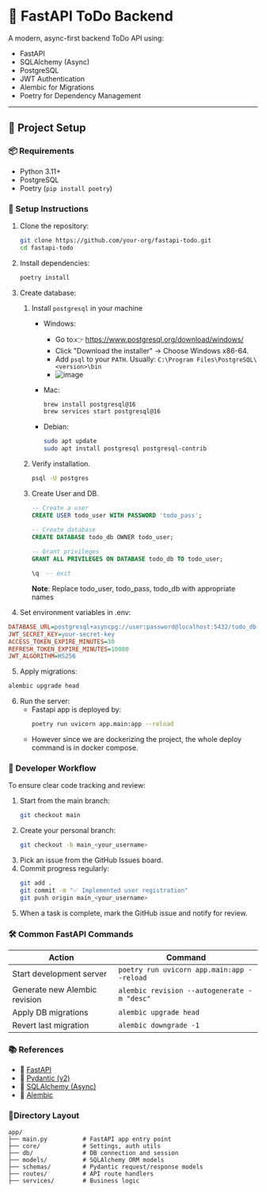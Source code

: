 # 📝 FastAPI ToDo Backend

A modern, async-first backend ToDo API using:

- FastAPI
- SQLAlchemy (Async)
- PostgreSQL
- JWT Authentication
- Alembic for Migrations
- Poetry for Dependency Management

---

## 🚀 Project Setup

### 📦 Requirements

- Python 3.11+
- PostgreSQL
- Poetry (`pip install poetry`)

### 📁 Setup Instructions

1. Clone the repository:
   ```bash
   git clone https://github.com/your-org/fastapi-todo.git
   cd fastapi-todo
   ```
2. Install dependencies:
   ```bash
   poetry install
   ```  

3. Create database:
   1. Install `postgresql` in your machine
      - Windows:
         - Go to:👉 https://www.postgresql.org/download/windows/
         - Click "Download the installer" → Choose Windows x86-64.
         - Add `psql` to your `PATH`. Usually: `C:\Program Files\PostgreSQL\<version>\bin`
         - ![image](https://github.com/user-attachments/assets/2dc2d80d-4605-49cf-9709-801ebcd42dcb)

      - Mac:
         ```bash
         brew install postgresql@16
         brew services start postgresql@16
         ```
      - Debian:
         ```bash
         sudo apt update
         sudo apt install postgresql postgresql-contrib
         ```
   2. Verify installation.
      ```bash
      psql -U postgres
      ```
   3. Create User and DB.
      ```sql
      -- Create a user
      CREATE USER todo_user WITH PASSWORD 'todo_pass';

      -- Create database
      CREATE DATABASE todo_db OWNER todo_user;
    
      -- Grant privileges
      GRANT ALL PRIVILEGES ON DATABASE todo_db TO todo_user;

      \q  -- exit
      ```
      **Note**: Replace todo_user, todo_pass, todo_db with appropriate names
4. Set environment variables in .env:
```ini
DATABASE_URL=postgresql+asyncpg://user:password@localhost:5432/todo_db
JWT_SECRET_KEY=your-secret-key
ACCESS_TOKEN_EXPIRE_MINUTES=30
REFRESH_TOKEN_EXPIRE_MINUTES=10080
JWT_ALGORITHM=HS256
```

5. Apply migrations:
```bash
alembic upgrade head
```
6. Run the server:
   - Fastapi app is deployed by:
      ```bash
      poetry run uvicorn app.main:app --reload
      ```
   - However since we are dockerizing the project, the whole deploy command is in docker compose.

### 👥 Developer Workflow

To ensure clear code tracking and review:

1. Start from the main branch:
   ```bash
   git checkout main
   ```
2. Create your personal branch:
   ```bash
   git checkout -b main_<your_username>
   ```
3. Pick an issue from the GitHub Issues board.
4. Commit progress regularly:
   ```bash
   git add .
   git commit -m "✅ Implemented user registration"
   git push origin main_<your_username>
   ```
5. When a task is complete, mark the GitHub issue and notify for review.

### 🛠️ Common FastAPI Commands

| Action                        | Command                                     |
| ----------------------------- | ------------------------------------------- |
| Start development server      | `poetry run uvicorn app.main:app --reload`  |
| Generate new Alembic revision | `alembic revision --autogenerate -m "desc"` |
| Apply DB migrations           | `alembic upgrade head`                      |
| Revert last migration         | `alembic downgrade -1`                      |

### 📚 References

- 📘 [FastAPI](https://fastapi.tiangolo.com/)
- 📘 [Pydantic (v2)](https://docs.pydantic.dev/2.9/)
- 📘 [SQLAlchemy (Async)](https://docs.sqlalchemy.org/en/20/orm/extensions/asyncio.html)
- 📘 [Alembic](https://alembic.sqlalchemy.org/en/latest/)

### 📂Directory Layout

```
app/
├── main.py          # FastAPI app entry point
├── core/            # Settings, auth utils
├── db/              # DB connection and session
├── models/          # SQLAlchemy ORM models
├── schemas/         # Pydantic request/response models
├── routes/          # API route handlers
├── services/        # Business logic

```


